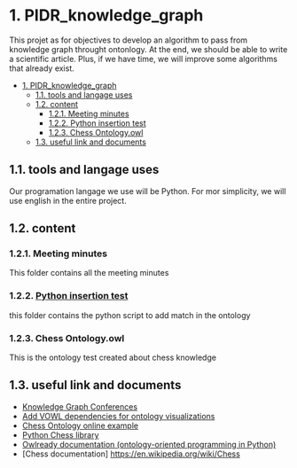 # 1. PIDR_knowledge_graph

This projet as for objectives to develop an algorithm to pass from knowledge graph throught ontonlogy. At the end, we should be able to write a scientific article. Plus, if we have time, we will improve some algorithms that already exist.

- [1. PIDR_knowledge_graph](#1-pidr_knowledge_graph)
  - [1.1. tools and langage uses](#11-tools-and-langage-uses)
  - [1.2. content](#12-content)
    - [1.2.1. Meeting minutes](#121-meeting-minutes)
    - [1.2.2. Python insertion test](#122-python-insertion-test)
    - [1.2.3. Chess Ontology.owl](#123-chess-ontologyowl)
  - [1.3. useful link and documents](#13-useful-link-and-documents)


## 1.1. tools and langage uses 

Our programation langage we use will be Python. For mor simplicity, we will use english in the entire project.

## 1.2. content

### 1.2.1. Meeting minutes
This folder contains all the meeting minutes

### 1.2.2. [Python insertion test](Python%20insertion%20test)
this folder contains the python script to add match in the ontology

### 1.2.3. Chess Ontology.owl
This is the ontology test created about chess knowledge

## 1.3. useful link and documents
- [Knowledge Graph Conferences](https://www.youtube.com/watch?v=bvwjG-3qAmY&list=PLDhh0lALedc7LC_5wpi5gDnPRnu1GSyRG)
- [Add VOWL dependencies for ontology visualizations](http://vowl.visualdataweb.org/protegevowl.html)
- [Chess Ontology online example](https://people.cs.ksu.edu/~hitzler/pub2/01-chess-example.pdf)
- [Python Chess library](https://python-chess.readthedocs.io/en/latest/)
- [Owlready documentation (ontology-oriented programming in Python)](https://pythonhosted.org/Owlready/index.html)
- [Chess documentation] https://en.wikipedia.org/wiki/Chess